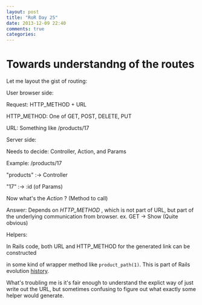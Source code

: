```yaml
---
layout: post
title: "RoR Day 25"
date: 2013-12-09 22:40
comments: true
categories: 
---
```


Towards understandng of the routes
=

Let me layout the gist of routing:

User browser side:

Request: HTTP_METHOD + URL

HTTP_METHOD: One  of GET, POST, DELETE, PUT

URL: Something like /products/17

Server side:

Needs to decide: Controller, Action, and Params

Example:  /products/17

"products" :-> Controller

"17" :-> :id (of  Params)

Now what's the _Action_ ? (Method to call)

Answer: Depends on _HTTP_METHOD_ , which is not part of URL, but part of
the underlying communication from browser. ex. GET -> Show (Quite obvious)


Helpers:

In Rails code, both URL and HTTP_METHOD for the generated link can be constructed

in some kind of wrapper method like `product_path(1)`. This is part of Rails evolution [history](http://stackoverflow.com/questions/1548009/rails-link-to-routes-and-nested-resources).

What's troubling me is it's fair enough to understand the explict way of just write out the URL,
but sometimes confusing to figure out what exactly some helper would generate.